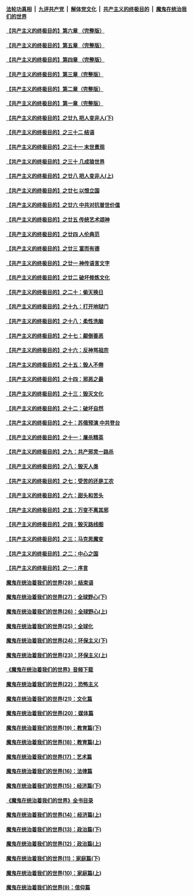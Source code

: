 

####  [法轮功真相](../../../../basic/blob/master/README.md?t=07031902) &nbsp;|&nbsp; [九评共产党](../../../../9ping.md/blob/master/README.md?t=07031902) &nbsp;|&nbsp; [解体党文化](../../../../jtdwh.md/blob/master/README.md?t=07031902)  &nbsp;|&nbsp; [共产主义的终极目的](../../../../gczydzjmd.md/blob/master/README.md?t=07031902) &nbsp;|&nbsp; [魔鬼在统治我们的世界](../../../../mgztzwmdsj.md/blob/master/README.md?t=07031902) 

#### [【共产主义的终极目的】第六章 （完整版）](../pages/nsc422/n11428913.md?t=07031902) 

#### [【共产主义的终极目的】第五章 （完整版）](../pages/nsc422/n11428912.md?t=07031902) 

#### [【共产主义的终极目的】第四章 （完整版）](../pages/nsc422/n11428907.md?t=07031902) 

#### [【共产主义的终极目的】第三章（完整版）](../pages/nsc422/n11428848.md?t=07031902) 

#### [【共产主义的终极目的】第二章（完整版）](../pages/nsc422/n11428831.md?t=07031902) 

#### [【共产主义的终极目的】第一章（完整版）](../pages/nsc422/n11417651.md?t=07031902) 

#### [【共产主义的终极目的】之廿九 把人变非人(下)](../pages/nsc422/n11344140.md?t=07031902) 

#### [【共产主义的终极目的】之三十二 结语](../pages/nsc422/n11360535.md?t=07031902) 

#### [【共产主义的终极目的】之三十一 末世景观](../pages/nsc422/n11351129.md?t=07031902) 

#### [【共产主义的终极目的】之三十 几成狼世界](../pages/nsc422/n11348280.md?t=07031902) 

#### [【共产主义的终极目的】之廿八 把人变非人(上)](../pages/nsc422/n11340492.md?t=07031902) 

#### [【共产主义的终极目的】之廿七 以恨立国](../pages/nsc422/n11336944.md?t=07031902) 

#### [【共产主义的终极目的】之廿六 中共对抗普世价值](../pages/nsc422/n11324785.md?t=07031902) 

#### [【共产主义的终极目的】之廿五 传统艺术颂神](../pages/nsc422/n11296396.md?t=07031902) 

#### [【共产主义的终极目的】之廿四 人伦典范](../pages/nsc422/n11296397.md?t=07031902) 

#### [【共产主义的终极目的】之廿三 富而有德](../pages/nsc422/n11283598.md?t=07031902) 

#### [【共产主义的终极目的】之廿一 神传语言文字](../pages/nsc422/n11263265.md?t=07031902) 

#### [【共产主义的终极目的】之廿二 破坏修炼文化](../pages/nsc422/n11245728.md?t=07031902) 

#### [【共产主义的终极目的】之二十：偷天换日](../pages/nsc422/n11238846.md?t=07031902) 

#### [【共产主义的终极目的】之十九：打开地狱门](../pages/nsc422/n11206376.md?t=07031902) 

#### [【共产主义的终极目的】之十八：柔性洗脑](../pages/nsc422/n11199994.md?t=07031902) 

#### [【共产主义的终极目的】之十七：颠倒善恶](../pages/nsc422/n11179782.md?t=07031902) 

#### [【共产主义的终极目的】之十六：反神骂祖宗](../pages/nsc422/n11166798.md?t=07031902) 

#### [【共产主义的终极目的】之十五：毁人不倦](../pages/nsc422/n11166792.md?t=07031902) 

#### [【共产主义的终极目的】之十四：邪恶之最](../pages/nsc422/n11150249.md?t=07031902) 

#### [【共产主义的终极目的】之十三：毁灭文化](../pages/nsc422/n11135227.md?t=07031902) 

#### [【共产主义的终极目的】之十二：破坏自然](../pages/nsc422/n11135214.md?t=07031902) 

#### [【共产主义的终极目的】之十：苏俄预演 中共登台](../pages/nsc422/n11118424.md?t=07031902) 

#### [【共产主义的终极目的】之十一：屠杀精英](../pages/nsc422/n11118442.md?t=07031902) 

#### [【共产主义的终极目的】之九：共产邪灵一路杀](../pages/nsc422/n11114139.md?t=07031902) 

#### [【共产主义的终极目的】之八：毁灭人类](../pages/nsc422/n11108503.md?t=07031902) 

#### [【共产主义的终极目的】之七：受苦的还是工农](../pages/nsc422/n11101809.md?t=07031902) 

#### [【共产主义的终极目的】之六：甜头和苦头](../pages/nsc422/n11096971.md?t=07031902) 

#### [【共产主义的终极目的】之五：万变不离其邪](../pages/nsc422/n11091285.md?t=07031902) 

#### [【共产主义的终极目的】之四：毁灭路线图](../pages/nsc422/n11086284.md?t=07031902) 

#### [【共产主义的终极目的】之三：马克思魔变](../pages/nsc422/n11061941.md?t=07031902) 

#### [【共产主义的终极目的】之二：中心之国](../pages/nsc422/n11047728.md?t=07031902) 

#### [【共产主义的终极目的】之一：序言](../pages/nsc422/n11086077.md?t=07031902) 

#### [魔鬼在统治着我们的世界(28)：结束语](../pages/nsc422/n10936246.md?t=07031902) 

#### [魔鬼在统治着我们的世界(27)：全球野心(下)](../pages/nsc422/n10928319.md?t=07031902) 

#### [魔鬼在统治着我们的世界(26)：全球野心(上)](../pages/nsc422/n10900318.md?t=07031902) 

#### [魔鬼在统治着我们的世界(25)：全球化](../pages/nsc422/n10788205.md?t=07031902) 

#### [魔鬼在统治着我们的世界(24)：环保主义(下)](../pages/nsc422/n10695307.md?t=07031902) 

#### [魔鬼在统治着我们的世界(23)：环保主义(上)](../pages/nsc422/n10688613.md?t=07031902) 

#### [《魔鬼在统治着我们的世界》音频下载](../pages/nsc422/n10635553.md?t=07031902) 

#### [魔鬼在统治着我们的世界(22)：恐怖主义](../pages/nsc422/n10614727.md?t=07031902) 

#### [魔鬼在统治着我们的世界(21)：文化篇](../pages/nsc422/n10597706.md?t=07031902) 

#### [魔鬼在统治着我们的世界(20)：媒体篇](../pages/nsc422/n10586579.md?t=07031902) 

#### [魔鬼在统治着我们的世界(19)：教育篇(下)](../pages/nsc422/n10564808.md?t=07031902) 

#### [魔鬼在统治着我们的世界(18)：教育篇(上)](../pages/nsc422/n10526970.md?t=07031902) 

#### [魔鬼在统治着我们的世界(17)：艺术篇](../pages/nsc422/n10499093.md?t=07031902) 

#### [魔鬼在统治着我们的世界(16)：法律篇](../pages/nsc422/n10485969.md?t=07031902) 

#### [魔鬼在统治着我们的世界(15)：经济篇(下)](../pages/nsc422/n10469975.md?t=07031902) 

#### [《魔鬼在统治着我们的世界》全书目录](../pages/nsc422/n10464261.md?t=07031902) 

#### [魔鬼在统治着我们的世界(14)：经济篇(上)](../pages/nsc422/n10457370.md?t=07031902) 

#### [魔鬼在统治着我们的世界(13)：政治篇(下)](../pages/nsc422/n10448270.md?t=07031902) 

#### [魔鬼在统治着我们的世界(12)：政治篇(上)](../pages/nsc422/n10444576.md?t=07031902) 

#### [魔鬼在统治着我们的世界(11)：家庭篇(下)](../pages/nsc422/n10440961.md?t=07031902) 

#### [魔鬼在统治着我们的世界(10)：家庭篇(上)](../pages/nsc422/n10435448.md?t=07031902) 

#### [魔鬼在统治着我们的世界(9)：信仰篇](../pages/nsc422/n10432159.md?t=07031902) 

